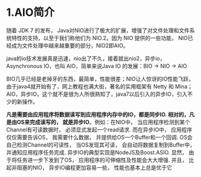 # 1.AIO简介

随着 JDK 7 的发布， Java对NIO进行了极大的扩展，增强了对文件处理和文件系统特性的支持，以至于我们称他们为 NIO.2。因为 NIO 提供的一些功能， NIO已经成为文件处理中越来越重要的部分，NIO2即AIO。

java的io技术发展真是迅速，nio出了不久，接着就出nio2，异步io，Asynchronous IO，也叫 AIO，简单来说Java IO 的发展：BIO -> NIO -> AIO

BIO几乎已经是老掉牙的东西，最简单，性能很差；NIO让人惊讶的IO性能飞跃，由于java4就开始有了，网上教程也满大街，著名的实用框架有 Netty 和 Mina；AIO，异步IO，这个就不是很为人所很熟知了，java7以后引入的异步IO，引入不少的新操作。

**凡是需要由应用程序将数据读写到应用程序内存中的IO，都是同步IO. 相对的，凡是由OS来完成读写的， 就是异步IO**。例如：在NIO中， 当应用程序检测到某个Channel有可读数据时， 必须显式发起一个read请求. 而在异步IO中， 应用程序仅仅需要告诉OS， 我需要什么数据， 并提供给OS一个Buffer和一个回调. OS会自己检测Channel的可读性， 当OS发现其可读， 会自动将数据复制到Buffer中， 并通知应用程序任务完成. 异步IO的典型实现是NodeJS及Boost.ASIO. 显然， 由于将任务进一步下发到了OS， 应用程序的可伸缩性及性能会大大增强. 并且， 比起非阻塞的NIO， 异步IO编程更加容易一些， 性能也基本上总是优于它